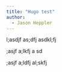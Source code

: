 ```yaml
---
title: "Hugo test"
author: 
  - Jason Heppler
---
```

 
 l;asdjf as;dfj asdkl;fj

;asjf a;lkfj a
sd

;asjf a;ldfj al;skfj
